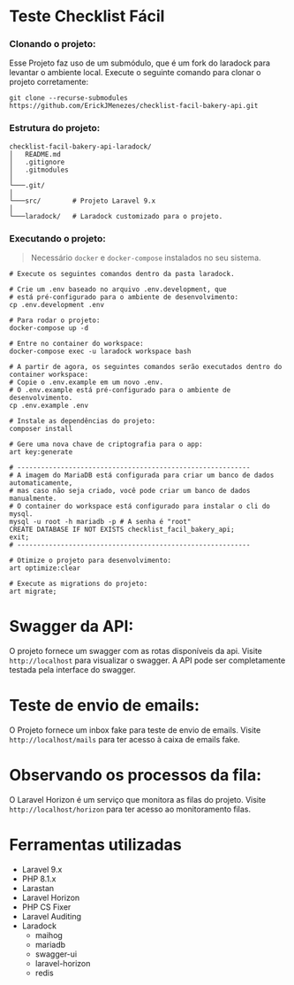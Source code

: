# Teste Checklist Fácil

### Clonando o projeto:
Esse Projeto faz uso de um submódulo, que é um fork do laradock para levantar o ambiente local. Execute o seguinte comando para clonar o projeto corretamente:
```shell
git clone --recurse-submodules https://github.com/ErickJMenezes/checklist-facil-bakery-api.git
```

### Estrutura do projeto:
```
checklist-facil-bakery-api-laradock/
│   README.md
│   .gitignore
│   .gitmodules
│
└───.git/
│
└───src/        # Projeto Laravel 9.x
│
└───laradock/   # Laradock customizado para o projeto.
```

### Executando o projeto:
> Necessário `docker` e `docker-compose` instalados no seu sistema.

```shell
# Execute os seguintes comandos dentro da pasta laradock.

# Crie um .env baseado no arquivo .env.development, que 
# está pré-configurado para o ambiente de desenvolvimento:
cp .env.development .env

# Para rodar o projeto:
docker-compose up -d

# Entre no container do workspace:
docker-compose exec -u laradock workspace bash

# A partir de agora, os seguintes comandos serão executados dentro do container workspace:
# Copie o .env.example em um novo .env.
# O .env.example está pré-configurado para o ambiente de desenvolvimento.
cp .env.example .env

# Instale as dependências do projeto:
composer install

# Gere uma nova chave de criptografia para o app:
art key:generate

# -----------------------------------------------------------
# A imagem do MariaDB está configurada para criar um banco de dados automaticamente,
# mas caso não seja criado, você pode criar um banco de dados manualmente.
# O container do workspace está configurado para instalar o cli do mysql.
mysql -u root -h mariadb -p # A senha é "root"
CREATE DATABASE IF NOT EXISTS checklist_facil_bakery_api;
exit;
# -----------------------------------------------------------

# Otimize o projeto para desenvolvimento:
art optimize:clear

# Execute as migrations do projeto:
art migrate;
```

# Swagger da API:
O projeto fornece um swagger com as rotas disponíveis da api.
Visite `http://localhost` para visualizar o swagger. A API pode ser completamente testada pela interface do swagger.

# Teste de envio de emails:
O Projeto fornece um inbox fake para teste de envio de emails. 
Visite `http://localhost/mails` para ter acesso à caixa de emails fake.

# Observando os processos da fila:
O Laravel Horizon é um serviço que monitora as filas do projeto.
Visite `http://localhost/horizon` para ter acesso ao monitoramento filas.

# Ferramentas utilizadas
- Laravel 9.x
- PHP 8.1.x
- Larastan
- Laravel Horizon
- PHP CS Fixer
- Laravel Auditing
- Laradock
  - maihog
  - mariadb
  - swagger-ui
  - laravel-horizon
  - redis
